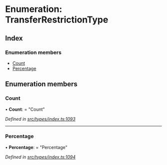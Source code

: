 # Enumeration: TransferRestrictionType

## Index

### Enumeration members

* [Count](transferrestrictiontype.md#count)
* [Percentage](transferrestrictiontype.md#percentage)

## Enumeration members

###  Count

• **Count**: = "Count"

*Defined in [src/types/index.ts:1093](https://github.com/PolymathNetwork/polymesh-sdk/blob/2a4e4111/src/types/index.ts#L1093)*

___

###  Percentage

• **Percentage**: = "Percentage"

*Defined in [src/types/index.ts:1094](https://github.com/PolymathNetwork/polymesh-sdk/blob/2a4e4111/src/types/index.ts#L1094)*
